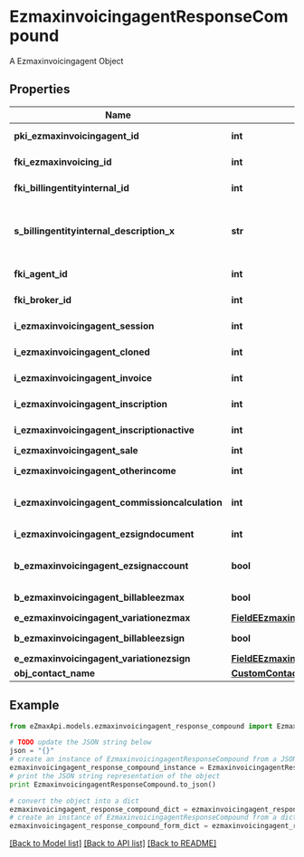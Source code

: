 # EzmaxinvoicingagentResponseCompound

A Ezmaxinvoicingagent Object

## Properties

Name | Type | Description | Notes
------------ | ------------- | ------------- | -------------
**pki_ezmaxinvoicingagent_id** | **int** | The unique ID of the Ezmaxinvoicingagent | [optional] 
**fki_ezmaxinvoicing_id** | **int** | The unique ID of the Ezmaxinvoicing | [optional] 
**fki_billingentityinternal_id** | **int** | The unique ID of the Billingentityinternal. | 
**s_billingentityinternal_description_x** | **str** | The description of the Billingentityinternal in the language of the requester | 
**fki_agent_id** | **int** | The unique ID of the Agent. | [optional] 
**fki_broker_id** | **int** | The unique ID of the Broker. | [optional] 
**i_ezmaxinvoicingagent_session** | **int** | The number of sessions | 
**i_ezmaxinvoicingagent_cloned** | **int** | The number of times this user was cloned | 
**i_ezmaxinvoicingagent_invoice** | **int** | The number of invoices | 
**i_ezmaxinvoicingagent_inscription** | **int** | The number of inscriptions | 
**i_ezmaxinvoicingagent_inscriptionactive** | **int** | The number of active inscriptions | 
**i_ezmaxinvoicingagent_sale** | **int** | The number of sales | 
**i_ezmaxinvoicingagent_otherincome** | **int** | The number of otherincomes | 
**i_ezmaxinvoicingagent_commissioncalculation** | **int** | The number of commission calculations | 
**i_ezmaxinvoicingagent_ezsigndocument** | **int** | The number of ezsign documents | 
**b_ezmaxinvoicingagent_ezsignaccount** | **bool** | Whether the agent has an eZsign account | 
**b_ezmaxinvoicingagent_billableezmax** | **bool** | Whether it is billable for eZmax | 
**e_ezmaxinvoicingagent_variationezmax** | [**FieldEEzmaxinvoicingagentVariationezmax**](FieldEEzmaxinvoicingagentVariationezmax.md) |  | 
**b_ezmaxinvoicingagent_billableezsign** | **bool** | Whether it is billable for eZsign | 
**e_ezmaxinvoicingagent_variationezsign** | [**FieldEEzmaxinvoicingagentVariationezsign**](FieldEEzmaxinvoicingagentVariationezsign.md) |  | 
**obj_contact_name** | [**CustomContactNameResponse**](CustomContactNameResponse.md) |  | 

## Example

```python
from eZmaxApi.models.ezmaxinvoicingagent_response_compound import EzmaxinvoicingagentResponseCompound

# TODO update the JSON string below
json = "{}"
# create an instance of EzmaxinvoicingagentResponseCompound from a JSON string
ezmaxinvoicingagent_response_compound_instance = EzmaxinvoicingagentResponseCompound.from_json(json)
# print the JSON string representation of the object
print EzmaxinvoicingagentResponseCompound.to_json()

# convert the object into a dict
ezmaxinvoicingagent_response_compound_dict = ezmaxinvoicingagent_response_compound_instance.to_dict()
# create an instance of EzmaxinvoicingagentResponseCompound from a dict
ezmaxinvoicingagent_response_compound_form_dict = ezmaxinvoicingagent_response_compound.from_dict(ezmaxinvoicingagent_response_compound_dict)
```
[[Back to Model list]](../README.md#documentation-for-models) [[Back to API list]](../README.md#documentation-for-api-endpoints) [[Back to README]](../README.md)


